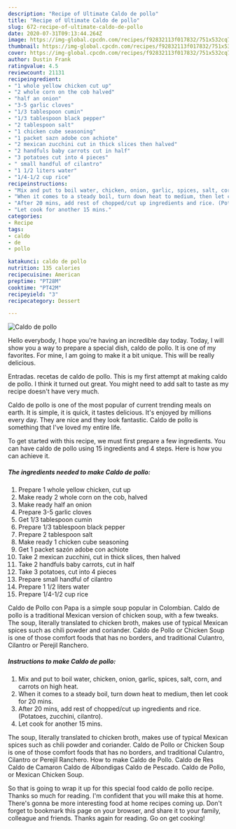 ```yaml
---
description: "Recipe of Ultimate Caldo de pollo"
title: "Recipe of Ultimate Caldo de pollo"
slug: 672-recipe-of-ultimate-caldo-de-pollo
date: 2020-07-31T09:13:44.264Z
image: https://img-global.cpcdn.com/recipes/f92832113f017832/751x532cq70/caldo-de-pollo-recipe-main-photo.jpg
thumbnail: https://img-global.cpcdn.com/recipes/f92832113f017832/751x532cq70/caldo-de-pollo-recipe-main-photo.jpg
cover: https://img-global.cpcdn.com/recipes/f92832113f017832/751x532cq70/caldo-de-pollo-recipe-main-photo.jpg
author: Dustin Frank
ratingvalue: 4.5
reviewcount: 21131
recipeingredient:
- "1 whole yellow chicken cut up"
- "2 whole corn on the cob halved"
- "half an onion"
- "3-5 garlic cloves"
- "1/3 tablespoon cumin"
- "1/3 tablespoon black pepper"
- "2 tablespoon salt"
- "1 chicken cube seasoning"
- "1 packet sazn adobe con achiote"
- "2 mexican zucchini cut in thick slices then halved"
- "2 handfuls baby carrots cut in half"
- "3 potatoes cut into 4 pieces"
- " small handful of cilantro"
- "1 1/2 liters water"
- "1/4-1/2 cup rice"
recipeinstructions:
- "Mix and put to boil water, chicken, onion, garlic, spices, salt, corn, and carrots on high heat."
- "When it comes to a steady boil, turn down heat to medium, then let cook for 20 mins."
- "After 20 mins, add rest of chopped/cut up ingredients and rice. (Potatoes, zucchini, cilantro)."
- "Let cook for another 15 mins."
categories:
- Recipe
tags:
- caldo
- de
- pollo

katakunci: caldo de pollo 
nutrition: 135 calories
recipecuisine: American
preptime: "PT28M"
cooktime: "PT42M"
recipeyield: "3"
recipecategory: Dessert

---
```



![Caldo de pollo](https://img-global.cpcdn.com/recipes/f92832113f017832/751x532cq70/caldo-de-pollo-recipe-main-photo.jpg)

Hello everybody, I hope you're having an incredible day today. Today, I will show you a way to prepare a special dish, caldo de pollo. It is one of my favorites. For mine, I am going to make it a bit unique. This will be really delicious.

Entradas. recetas de caldo de pollo. This is my first attempt at making caldo de pollo. I think it turned out great. You might need to add salt to taste as my recipe doesn&#39;t have very much.

Caldo de pollo is one of the most popular of current trending meals on earth. It is simple, it is quick, it tastes delicious. It's enjoyed by millions every day. They are nice and they look fantastic. Caldo de pollo is something that I've loved my entire life.


To get started with this recipe, we must first prepare a few ingredients. You can have caldo de pollo using 15 ingredients and 4 steps. Here is how you can achieve it.

<!--inarticleads1-->

##### The ingredients needed to make Caldo de pollo:

1. Prepare 1 whole yellow chicken, cut up
1. Make ready 2 whole corn on the cob, halved
1. Make ready half an onion
1. Prepare 3-5 garlic cloves
1. Get 1/3 tablespoon cumin
1. Prepare 1/3 tablespoon black pepper
1. Prepare 2 tablespoon salt
1. Make ready 1 chicken cube seasoning
1. Get 1 packet sazón adobe con achiote
1. Take 2 mexican zucchini, cut in thick slices, then halved
1. Take 2 handfuls baby carrots, cut in half
1. Take 3 potatoes, cut into 4 pieces
1. Prepare  small handful of cilantro
1. Prepare 1 1/2 liters water
1. Prepare 1/4-1/2 cup rice


Caldo de Pollo con Papa is a simple soup popular in Colombian. Caldo de pollo is a traditional Mexican version of chicken soup, with a few tweaks. The soup, literally translated to chicken broth, makes use of typical Mexican spices such as chili powder and coriander. Caldo de Pollo or Chicken Soup is one of those comfort foods that has no borders, and traditional Culantro, Cilantro or Perejil Ranchero. 

<!--inarticleads2-->

##### Instructions to make Caldo de pollo:

1. Mix and put to boil water, chicken, onion, garlic, spices, salt, corn, and carrots on high heat.
1. When it comes to a steady boil, turn down heat to medium, then let cook for 20 mins.
1. After 20 mins, add rest of chopped/cut up ingredients and rice. (Potatoes, zucchini, cilantro).
1. Let cook for another 15 mins.


The soup, literally translated to chicken broth, makes use of typical Mexican spices such as chili powder and coriander. Caldo de Pollo or Chicken Soup is one of those comfort foods that has no borders, and traditional Culantro, Cilantro or Perejil Ranchero. How to make Caldo de Pollo. Caldo de Res Caldo de Camaron Caldo de Albondigas Caldo de Pescado. Caldo de Pollo, or Mexican Chicken Soup. 

So that is going to wrap it up for this special food caldo de pollo recipe. Thanks so much for reading. I'm confident that you will make this at home. There's gonna be more interesting food at home recipes coming up. Don't forget to bookmark this page on your browser, and share it to your family, colleague and friends. Thanks again for reading. Go on get cooking!
